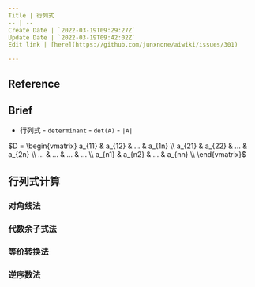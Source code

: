 ```yaml
---
Title | 行列式
-- | --
Create Date | `2022-03-19T09:29:27Z`
Update Date | `2022-03-19T09:42:02Z`
Edit link | [here](https://github.com/junxnone/aiwiki/issues/301)

---
```

## Reference

## Brief
- 行列式 - `determinant` - `det(A)` - `|A|`

$D = \begin{vmatrix}
a_{11} & a_{12} & ... & a_{1n} \\
a_{21} & a_{22} & ... & a_{2n} \\
... & ... & ... & ... \\
a_{n1} & a_{n2} & ... & a_{nn} \\
\end{vmatrix}$


## 行列式计算

### 对角线法

### 代数余子式法

### 等价转换法

### 逆序数法


